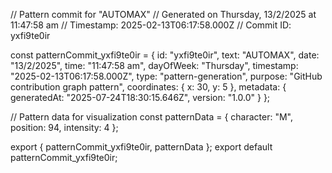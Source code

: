 // Pattern commit for "AUTOMAX"
// Generated on Thursday, 13/2/2025 at 11:47:58 am
// Timestamp: 2025-02-13T06:17:58.000Z
// Commit ID: yxfi9te0ir

const patternCommit_yxfi9te0ir = {
  id: "yxfi9te0ir",
  text: "AUTOMAX",
  date: "13/2/2025",
  time: "11:47:58 am",
  dayOfWeek: "Thursday",
  timestamp: "2025-02-13T06:17:58.000Z",
  type: "pattern-generation",
  purpose: "GitHub contribution graph pattern",
  coordinates: {
    x: 30,
    y: 5
  },
  metadata: {
    generatedAt: "2025-07-24T18:30:15.646Z",
    version: "1.0.0"
  }
};

// Pattern data for visualization
const patternData = {
  character: "M",
  position: 94,
  intensity: 4
};

export { patternCommit_yxfi9te0ir, patternData };
export default patternCommit_yxfi9te0ir;
